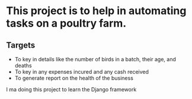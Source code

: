 # This project is to help in automating tasks on a poultry farm.

## Targets

* To key in details like the number of birds in a batch, their age, and deaths
* To key in any expenses incured and any cash received
* To generate report on the health of the business

I ma doing this project to learn the Django framework

